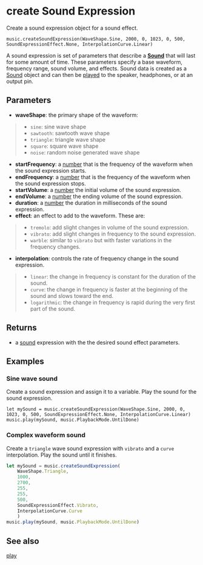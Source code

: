 # create Sound Expression

Create a sound expression object for a sound effect.

```sig
music.createSoundExpression(WaveShape.Sine, 2000, 0, 1023, 0, 500, SoundExpressionEffect.None, InterpolationCurve.Linear)
```

A sound expression is set of parameters that describe a **[Sound](/types/sound)** that will last for some amount of time. These parameters specify a base waveform, frequency range, sound volume, and effects. Sound data is created as a [Sound](/types/sound) object and can then be [played](/reference/music/play) to the speaker, headphones, or at an output pin.

## Parameters

* **waveShape**: the primary shape of the waveform:
>* `sine`: sine wave shape
>* `sawtooth`: sawtooth wave shape
>* `triangle`: triangle wave shape
>* `square`: square wave shape
>* `noise`: random noise generated wave shape
* **startFrequency**: a [number](/types/number) that is the frequency of the waveform when the sound expression starts.
* **endFrequency**: a [number](/types/number) that is the frequency of the waveform when the sound expression stops.
* **startVolume**: a [number](/types/number) the initial volume of the sound expression.
* **endVolume**: a [number](/types/number) the ending volume of the sound expression.
* **duration**: a [number](/types/number) the duration in milliseconds of the sound expression.
* **effect**: an effect to add to the waveform. These are:
>* `tremolo`: add slight changes in volume of the sound expression.
>* `vibrato`: add slight changes in frequency to the sound expression.
>* `warble`: similar to `vibrato` but with faster variations in the frequency changes.
* **interpolation**: controls the rate of frequency change in the sound expression.
>* `linear`: the change in frequency is constant for the duration of the sound.
>* `curve`: the change in frequency is faster at the beginning of the sound and slows toward the end.
>* `logarithmic`: the change in frequency is rapid during the very first part of the sound.

## Returns

* a [sound](/types/sound) expression with the the desired sound effect parameters.

## Examples

### Sine wave sound

Create a sound expression and assign it to a variable. Play the sound for the sound expression.

```blocks
let mySound = music.createSoundExpression(WaveShape.Sine, 2000, 0, 1023, 0, 500, SoundExpressionEffect.None, InterpolationCurve.Linear)
music.play(mySound, music.PlaybackMode.UntilDone)
```

### Complex waveform sound

Create a `triangle` wave sound expression with `vibrato` and a `curve` interpolation. Play the sound until it finishes.

```typescript
let mySound = music.createSoundExpression(
    WaveShape.Triangle,
    1000,
    2700,
    255,
    255,
    500,
    SoundExpressionEffect.Vibrato,
    InterpolationCurve.Curve
    )
music.play(mySound, music.PlaybackMode.UntilDone)
```

## See also

[play](/reference/music/play)
